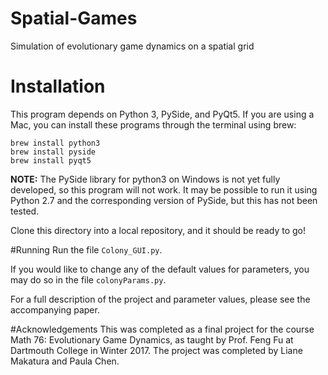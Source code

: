 # Spatial-Games
Simulation of evolutionary game dynamics on a spatial grid

# Installation
This program depends on Python 3, PySide, and PyQt5. If you are using a Mac, you can install these programs through the terminal using brew:
```
brew install python3
brew install pyside
brew install pyqt5
```
**NOTE:**
The PySide library for python3 on Windows is not yet fully developed, so this program will not work. It may be possible to run it
using Python 2.7 and the corresponding version of PySide, but this has not been tested.

Clone this directory into a local repository, and it should be ready to go!

#Running
Run the file `Colony_GUI.py`.

If you would like to change any of the default values for parameters, you may do so in the file `colonyParams.py`. 

For a full description of the project and parameter values, please see the accompanying paper.

#Acknowledgements
This was completed as a final project for the course Math 76: Evolutionary Game Dynamics, as taught by Prof. Feng Fu
at Dartmouth College in Winter 2017. 
The project was completed by Liane Makatura and Paula Chen.
